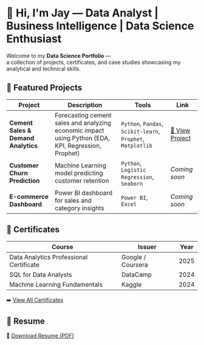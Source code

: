 # 👋 Hi, I'm Jay — Data Analyst | Business Intelligence | Data Science Enthusiast

Welcome to my **Data Science Portfolio** —  
a collection of projects, certificates, and case studies showcasing my analytical and technical skills.



## 📂 Featured Projects

| Project | Description | Tools | Link |
|----------|--------------|--------|------|
| **Cement Sales & Demand Analytics** | Forecasting cement sales and analyzing economic impact using Python (EDA, KPI, Regression, Prophet) | `Python`, `Pandas`, `Scikit-learn`, `Prophet`, `Matplotlib` | [🔗 View Project](https://github.com/miyomui/cement-sales-analysis) |
| **Customer Churn Prediction** | Machine Learning model predicting customer retention | `Python`, `Logistic Regression`, `Seaborn` | _Coming soon_ |
| **E-commerce Dashboard** | Power BI dashboard for sales and category insights | `Power BI`, `Excel` | _Coming soon_ |



## 📜 Certificates

| Course | Issuer | Year |
|---------|---------|------|
| Data Analytics Professional Certificate | Google / Coursera | 2025 |
| SQL for Data Analysts | DataCamp | 2024 |
| Machine Learning Fundamentals | Kaggle | 2024 |

➡️ [View All Certificates](./certificates)



## 📄 Resume
📎 [Download Resume (PDF)](./resume/Miyo_Resume.pdf)
